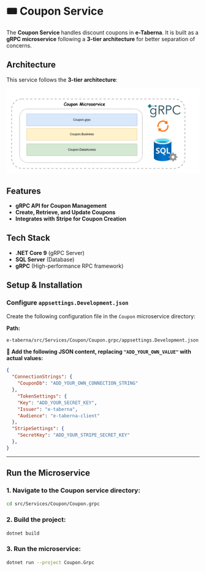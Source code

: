 # 🎟️ Coupon Service

The **Coupon Service** handles discount coupons in **e-Taberna**. It is built as a **gRPC microservice** following a **3-tier architecture** for better separation of concerns.



## Architecture

This service follows the **3-tier architecture**:


<p align="center">
  <img src="../../../assets/diagrams/coupon-architecture.png" alt="Coupon Service Architecture" width="600"/>
</p>


## Features

- **gRPC API for Coupon Management**
- **Create, Retrieve, and Update Coupons**
- **Integrates with Stripe for Coupon Creation**



## Tech Stack

- **.NET Core 9** (gRPC Server)
- **SQL Server** (Database)
- **gRPC** (High-performance RPC framework)



## Setup & Installation

### Configure `appsettings.Development.json`

Create the following configuration file in the `Coupon` microservice directory:

**Path:**

```sh
e-taberna/src/Services/Coupon/Coupon.grpc/appsettings.Development.json
```

📝 **Add the following JSON content, replacing `"ADD_YOUR_OWN_VALUE"` with actual values:**

```json
{
  "ConnectionStrings": {
    "CouponDb": "ADD_YOUR_OWN_CONNECTION_STRING"
  },
    "TokenSettings": {
    "Key": "ADD_YOUR_SECRET_KEY",
    "Issuer": "e-taberna",
    "Audience": "e-taberna-client"
  },
  "StripeSettings": {
    "SecretKey": "ADD_YOUR_STRIPE_SECRET_KEY"
  },
}
```

---

## Run the Microservice

### 1. Navigate to the Coupon service directory:

```sh
cd src/Services/Coupon/Coupon.grpc
```

### 2. Build the project:

```sh
dotnet build
```

### 3. Run the microservice:

```sh
dotnet run --project Coupon.Grpc
```

